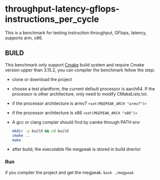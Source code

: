# throughput-latency-gflops-instructions_per_cycle
This is a benchmark for testing instruction throughput, GFlops, latency, supports arm, x86.

## BUILD
This benchmark only support [Cmake](https://cmake.org/) build system and require Cmake version upper than 3.15.2, you can compiler the benchmark fellow the step:

* clone or download the project
* choose a test plantform, the current default processor is aarch64. If the processor is other architecture, only need to modify CMakeLists.txt. 
* if the processor architecture is armv7 `<set(MGEPEAK_ARCH "armv7")>`
* if the processor architecture is x86 `<set(MGEPEAK_ARCH "x86")>`
* A gcc or clang compier should find by camke through PATH env


  ```bash
  mkdir -p build && cd build
  cmake .. 
  make
   ```
* after build, the executable file megpeak is stored in build drector

### Run
if you compiler the project and get the megpeak.
    ```bash
    ./megpeak
     ```
